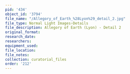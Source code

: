 ```yaml
---
pid: '434'
object_id: '3794'
file_name: "/Allegory_of_Earth_%28Lyon%29_detail_2.jpg"
file_type: Normal Light Images›Details
file_description: Allegory of Earth (Lyon) - Detail 2
original_format:
research_date:
researchers:
equipment_used:
file_location:
file_notes:
collection: curatorial_files
order: '212'
---
```

